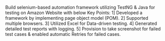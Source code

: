 Build selenium-based automation framework utilizing TestNG &
 Java for testing on Amazon Website with below Key Points:
 1] Developed a framework by implementing page object model (POM).
 2] Supported multiple browsers.
 3] Utilized Excel for Data-driven testing.
 4] Generated detailed test reports with logging.
 5] Provision to take screenshot for failed test cases & enabled automatic 
 Retries for failed cases.
